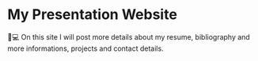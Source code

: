 # My Presentation Website

📧💻 On this site I will post more details about my resume, bibliography and more informations, projects and contact details.
